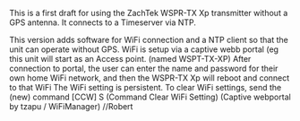 This is a first draft for using the ZachTek WSPR-TX Xp transmitter without a GPS antenna. 
It connects to a Timeserver via NTP.

This version adds software for WiFi connection and a NTP client so that the unit can operate without GPS.
WiFi is setup via a captive webb portal (eg this unit will start as an Access point. (named WSPT-TX-XP)
After connection to portal, the user can enter the name and password for their own home WiFi network, and then the WSPR-TX Xp will reboot and connect to that WiFi
The WiFi setting is persistent. 
To clear WiFi settings, send the (new) command [CCW] S (Command Clear WiFi Setting)
(Captive webportal by  tzapu / WiFiManager)
//Robert
